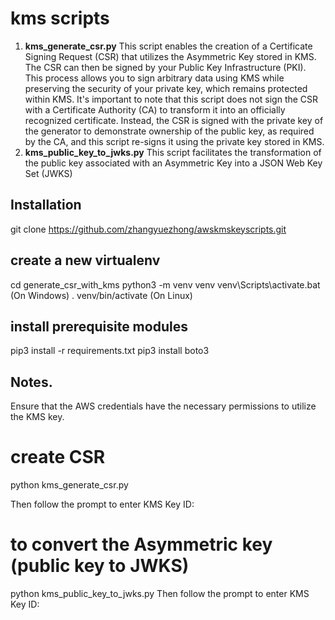 # kms scripts

 1. **kms_generate_csr.py** This script enables the creation of a Certificate Signing Request (CSR) that utilizes the Asymmetric Key stored in KMS. The CSR can then be signed by your Public Key Infrastructure (PKI). This process allows you to sign arbitrary data using KMS while preserving the security of your private key, which remains protected within KMS. It's important to note that this script does not sign the CSR with a Certificate Authority (CA) to transform it into an officially recognized certificate. Instead, the CSR is signed with the private key of the generator to demonstrate ownership of the public key, as required by the CA, and this script re-signs it using the private key stored in KMS.
 2. **kms_public_key_to_jwks.py** This script facilitates the transformation of the public key associated with an Asymmetric Key into a JSON Web Key Set (JWKS)

## Installation

git clone https://github.com/zhangyuezhong/awskmskeyscripts.git

## create a new virtualenv

cd generate_csr_with_kms
python3 -m venv venv
venv\Scripts\activate.bat (On Windows)
. venv/bin/activate (On Linux)

## install prerequisite modules

pip3 install -r requirements.txt
pip3 install boto3

## Notes.

Ensure that the AWS credentials have the necessary permissions to utilize the KMS key.

# create CSR

python kms_generate_csr.py

Then follow the prompt to enter
KMS Key ID:

# to convert the Asymmetric key (public key to JWKS)

python kms_public_key_to_jwks.py
Then follow the prompt to enter
KMS Key ID: